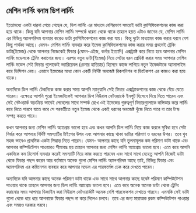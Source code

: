 ## মেশিন লার্নিং বনাম ডিপ লার্নিং  

ইতোমধ্যে একটা ধারনা পেয়ে গেছেন যে, ডিপ লার্নিং এর মাধ্যমে বেশিরভাগ সময়েই ডাটা ক্লাসিফিকেশনের কাজ করা হয়ে থাকে। কিন্তু যদি আপনার মেশিন লার্নিং সম্পর্কে ধারনা থেকে থাকে তাহলে হয়ত এটাও জানেন যে, মেশিন লার্নিং এর বিভিন্ন অ্যালগরিদম ব্যবহার করেও ডাটা ক্লাসিফিকেশনের কাজ করা যায়। কিন্তু দুটো মাধ্যমের কাজ করার ধরনে বেশ কিছু পার্থক্য আছে। যেমন- মেশিন লার্নিং ব্যবহার করে ইমেজ ক্লাসিফিকেশনের কাজ করার সময় প্রথমেই ট্রেনিং ডাটা(ইমেজ) থেকে আপনার নিজেকেই ফিচার (যেমন-এইজ, কর্নার ইত্যাদি) এক্সট্র্যাক্ট করে নিতে হবে আপনার মেশিন লার্নিং মডেলকে ট্রেনিং করানোর জন্য। এরপর নতুন ডাটা(ইমেজ) নিয়ে সেটার ধরন প্রেডিক্ট করার সময় আপনার মেশিন লার্নিং মডেল সেই ফিচার গুলোকেই ভ্যারিয়েবল (চেনার হাতিয়ার) হিসেবে কাজে লাগিয়ে নতুন ইমেজটাকে অ্যানালাইস করে ডিসিশন নেয়। এভাবে ইমেজের মধ্যে কোন একটি নির্দিষ্ট অবজেক্ট রিকগনিশন বা ডিটেকশণ এর কাজও করা হয়ে থাকে।  

অন্যদিকে ডিপ লার্নিং টেকনিকে কাজ করার সময় আপনি ম্যানুয়ালি সেই ফিচার এক্সট্র্যাকশনের কাজ থেকে বেঁচে যেতে পারেন। এক্ষেত্রে আপনি পুরো ইমেজটাকেই আপনার ডিপ নিউরাল নেটওয়ার্কে ইনপুট হিসেবে দিয়ে দিতে পারেন এবং সেই নেটওয়ার্ক স্বয়ংক্রিয় ভাবেই লেবেলের সাথে সম্পর্ক রেখে ওই ইমেজের গুরুত্বপূর্ণ ফিচারগুলোকে কন্সিডার করে লার্নিং করে নিতে পারবে যাতে করে সে পরবর্তীতে নতুন ইমেজ থেকে একই ধরনের অবজেক্ট খুঁজে নিতে পারে বা তার টাস্ক সম্পন্ন করতে পারে।  

কখন আপনার জন্য মেশিন লার্নিং অ্যাপ্রোচ ভালো হবে এবং কখন আপনি ডিপ লার্নিং নিয়ে কাজ করলে সুবিধা হবে সেটা নির্ভর করে আপনার নির্দিষ্ট সমস্যাটির টাইপের উপর এবং আপনার কাছে থাকা ডাটার পরিমাণ ও ধরনের উপর। তবে খুব সহজ ভাবেও প্রাথমিক একটা সিদ্ধান্ত নিতে পারেন। যেমন- আপনার কাছে যদি তুলনামূলক কম পরিমাণ ডাটা থাকে এবং আপনার কম্পিউটেশন পাওয়ারও সীমাবদ্ধ হয় তাহলে আপনার জন্য মেশিন লার্নিং অ্যাপ্রোচ ভালো হবে। এতে করে আপনি একদিকে কম রিসোর্স ব্যবহার করেই সমস্যাটি নিয়ে কাজ করতে পারবেন এবং সাথে সাথে যেহেতু আপনি নিজেই ডাটা থেকে ফিচার পছন্দ করেন আর বর্তমানে অনেক গুলো মেশিন লার্নিং অ্যালগরিদম আছে তাই, বিভিন্ন ফিচার এবং অ্যালগরিদম এর কম্বিনেশন ব্যবহার করে আপনার মডেল এর পারফর্মেন্স চেক করে দেখতে পারেন।  

অন্যদিকে যদি আপনার কাছে অনেক পরিমাণ ডাটা থাকে এবং সাথে সাথে আপনার কাছে যথেষ্ট পরিমাণ কম্পিউটেশন পাওয়ার থাকে তাহলে আপনার জন্য ডিপ লার্নিং অ্যাপ্রোচ ভালো হবে। এতে করে অনেক অনেক ডাটা থেকে ট্রেনিং করানোর সময় আপনার ডিজাইন করা নিউরাল নেটওয়ার্কটি অনেক বেশি পারফেকশন দেখাতে পারবে। এমনকি সেই ডাটা গুলো থেকে ধরে ধরে আপনাকে ফিচার পছন্দ না করে দিলেও চলবে। তবে এর জন্য মারাত্মক রকম কম্পিউটেশন পাওয়ার এবং সময়ও দরকার পরবে।